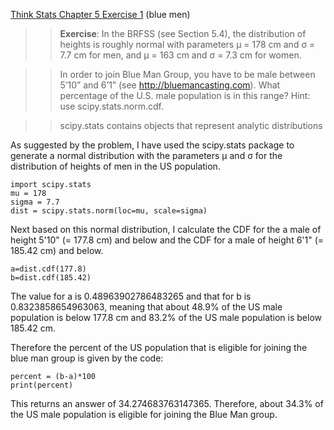 [Think Stats Chapter 5 Exercise 1](http://greenteapress.com/thinkstats2/html/thinkstats2006.html#toc50) (blue men)

>> **Exercise**: In the BRFSS (see Section 5.4), the distribution of heights is roughly normal with parameters µ = 178 cm and σ = 7.7 cm for men, and µ = 163 cm and σ = 7.3 cm for women.

>> In order to join Blue Man Group, you have to be male between 5’10” and 6’1” (see http://bluemancasting.com). What percentage of the U.S. male population is in this range? Hint: use scipy.stats.norm.cdf.

>> scipy.stats contains objects that represent analytic distributions

As suggested by the problem, I have used the scipy.stats package to generate a normal distribution with the parameters μ and
σ for the distribution of heights of men in the US population.
```
import scipy.stats
mu = 178
sigma = 7.7
dist = scipy.stats.norm(loc=mu, scale=sigma)
```
Next based on this normal distribution, I calculate the CDF for the a male of height 5'10" (= 177.8 cm) and below and the CDF for a male of height 6'1" (= 185.42 cm) and below.
```
a=dist.cdf(177.8)
b=dist.cdf(185.42)
```
The value for a is 0.48963902786483265 and that for b is 0.8323858654963063, meaning that about 48.9% of the US male population is below 177.8 cm and 83.2% of the US male population is below 185.42 cm.

Therefore the percent of the US population that is eligible for joining the blue man group is given by the code:

```
percent = (b-a)*100
print(percent)
```

This returns an answer of 34.274683763147365. Therefore, about 34.3% of the US male population is eligible for joining the Blue Man group.
